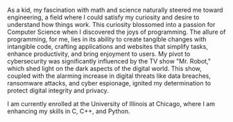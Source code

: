 As a kid, my fascination with math and science naturally steered me toward engineering, a field where I could satisfy my curiosity and desire to understand how things work. This curiosity blossomed into a passion for Computer Science when I discovered the joys of programming. The allure of programming, for me, lies in its ability to create tangible changes with intangible code, crafting applications and websites that simplify tasks, enhance productivity, and bring enjoyment to users. My pivot to cybersecurity was significantly influenced by the TV show "Mr. Robot," which shed light on the dark aspects of the digital world. This show, coupled with the alarming increase in digital threats like data breaches, ransomware attacks, and cyber espionage, ignited my determination to protect digital integrity and privacy.

I am currently enrolled at the University of Illinois at Chicago, where I am enhancing my skills in C, C++, and Python.
